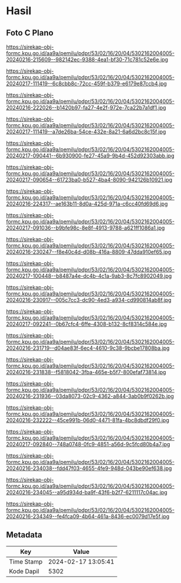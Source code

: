 # Hasil

## Foto C Plano

https://sirekap-obj-formc.kpu.go.id/aa9a/pemilu/pdpr/53/02/16/20/04/5302162004005-20240216-215609--982142ec-9388-4ea1-bf30-71c781c52e6e.jpg

https://sirekap-obj-formc.kpu.go.id/aa9a/pemilu/pdpr/53/02/16/20/04/5302162004005-20240217-111419--6c8cbb8c-72cc-459f-b379-e6179e87ccb4.jpg

https://sirekap-obj-formc.kpu.go.id/aa9a/pemilu/pdpr/53/02/16/20/04/5302162004005-20240216-222026--b1420b97-fa27-4e2f-972e-7ca22b7a1df1.jpg

https://sirekap-obj-formc.kpu.go.id/aa9a/pemilu/pdpr/53/02/16/20/04/5302162004005-20240217-111419--a7de26ba-54ce-432e-8a21-6a6d2bc8c15f.jpg

https://sirekap-obj-formc.kpu.go.id/aa9a/pemilu/pdpr/53/02/16/20/04/5302162004005-20240217-090441--6b930900-fe27-45a9-9b4d-452d92303abb.jpg

https://sirekap-obj-formc.kpu.go.id/aa9a/pemilu/pdpr/53/02/16/20/04/5302162004005-20240217-090654--61723ba0-b527-4ba4-8090-942126b10921.jpg

https://sirekap-obj-formc.kpu.go.id/aa9a/pemilu/pdpr/53/02/16/20/04/5302162004005-20240216-224317--ae163b11-8d0a-425d-971a-c6cc40fd69d6.jpg

https://sirekap-obj-formc.kpu.go.id/aa9a/pemilu/pdpr/53/02/16/20/04/5302162004005-20240217-091036--b9bfe98c-8e8f-4913-9788-a621ff1086a1.jpg

https://sirekap-obj-formc.kpu.go.id/aa9a/pemilu/pdpr/53/02/16/20/04/5302162004005-20240216-230247--f8e40c4d-d08b-416a-8809-47dda910ef65.jpg

https://sirekap-obj-formc.kpu.go.id/aa9a/pemilu/pdpr/53/02/16/20/04/5302162004005-20240217-100448--b8487a4e-dc4b-4c1a-9ab3-8c7fc8902049.jpg

https://sirekap-obj-formc.kpu.go.id/aa9a/pemilu/pdpr/53/02/16/20/04/5302162004005-20240216-230917--005c7cc3-dc90-4ed3-a934-cd990814ab8f.jpg

https://sirekap-obj-formc.kpu.go.id/aa9a/pemilu/pdpr/53/02/16/20/04/5302162004005-20240217-092241--0b67cfc4-6ffe-4308-b132-8cf8314c584e.jpg

https://sirekap-obj-formc.kpu.go.id/aa9a/pemilu/pdpr/53/02/16/20/04/5302162004005-20240216-231719--d04ae83f-6ec4-4610-9c38-9bcbe17808ba.jpg

https://sirekap-obj-formc.kpu.go.id/aa9a/pemilu/pdpr/53/02/16/20/04/5302162004005-20240216-231838--f5818042-3fba-465e-b5f7-800efaf73814.jpg

https://sirekap-obj-formc.kpu.go.id/aa9a/pemilu/pdpr/53/02/16/20/04/5302162004005-20240216-231936--03da8073-02c9-4362-a844-3ab0b9f0262b.jpg

https://sirekap-obj-formc.kpu.go.id/aa9a/pemilu/pdpr/53/02/16/20/04/5302162004005-20240216-232222--45ce991b-06d0-4471-81fa-4bc8dbdf29f0.jpg

https://sirekap-obj-formc.kpu.go.id/aa9a/pemilu/pdpr/53/02/16/20/04/5302162004005-20240217-092840--748a0748-0fc9-4851-a56d-9c5fcd80b4a7.jpg

https://sirekap-obj-formc.kpu.go.id/aa9a/pemilu/pdpr/53/02/16/20/04/5302162004005-20240216-234038--fdd47f03-4655-4fe9-948d-043be90ef638.jpg

https://sirekap-obj-formc.kpu.go.id/aa9a/pemilu/pdpr/53/02/16/20/04/5302162004005-20240216-234045--a95d934d-ba9f-43f6-b2f7-6211117c04ac.jpg

https://sirekap-obj-formc.kpu.go.id/aa9a/pemilu/pdpr/53/02/16/20/04/5302162004005-20240216-234349--fe4fca09-4b64-461a-8436-ec0079d17e5f.jpg


## Metadata

| Key        | Value               |
| ---------- | ------------------- |
| Time Stamp | 2024-02-17 13:05:41 |
| Kode Dapil | 5302                |



